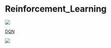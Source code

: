 # Reinforcement_Learning
![](https://github.com/LuchaoQi/Reinforcement_Learning/blob/master/demo.gif?raw=True)



[DQN](https://github.com/sebastianheinz/super-mario-reinforcement-learning)



![](https://github.com/LuchaoQi/Reinforcement_Learning/blob/master/super-mario-reinforcement-learning/videos/1587340218.7419407/openaigym.video.0.22196.video000000.gif?raw=True)

